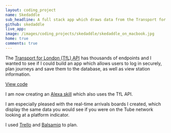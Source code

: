 ```yaml
---
layout: coding_project
name: Skedaddle
sub_headline: A full stack app which draws data from the Transport for London (TfL) API to help Tube travellers.
github: skedaddle
live_app:
image: /images/coding_projects/skedaddle/skedaddle_on_macbook.jpg
home: true
comments: true
---
```


<!-- <a href="http://suze.dev/skedaddle">Launch app</a> -->

The [Transport for London (TfL) API](https://api.tfl.gov.uk) has thousands of endpoints and I wanted to see if I could build an app which allows users to log in securely, plan journeys and save them to the database, as well as view station information.

[View code](https://github.com/SuzeShardlow/skedaddle)

I am now creating an [Alexa skill](https://github.com/SuzeShardlow/alexa_skill_skedaddle) which also uses the TfL API.

I am especially pleased with the real-time arrivals boards I created, which display the same data you would see if you were on the Tube network looking at a platform indicator.

I used [Trello](https://trello.com) and [Balsamiq](https://balsamiq.com) to plan.
